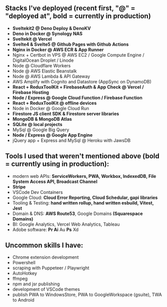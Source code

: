 ## Stacks I've deployed (recent first, "@" = "deployed at", **bold** = currently in production)

- **Sveltekit2 @ Deno Deploy & DenoKV**
- **Deno in Docker @ Synology NAS**
- **Sveltekit @ Vercel**
- **Svelte4 & Svelte5 @ Github Pages with Github Actions**
- **Nginx in Docker @ AWS ECR & App Runner**
- Nginx + Certbot in VPS @ AWS EC2 / Google Compute Engine / DigitalOcean Droplet / Linode
- Node @ Cloudflare Workers
- Node @ AWS Elastic Beanstalk
- Node @ AWS Lambda & API Gateway
- AWS Amplify with Cognito and Datastore (AppSync on DynamoDB)
- **React + ReduxToolKit + FirebaseAuth & App Check @ Vercel / Firebase Hosting**
- **Node / Express @ Google Cloud Function / Firebase Function**
- **React + ReduxToolKit @ offline devices**
- Node in Docker @ Google Cloud Run
- **Firestore JS client SDK & Firestore server libraries**
- **MongoDB & MongoDB Atlas**
- **SQLite @ local projects**
- MySql @ Google Big Query
- **Node / Express @ Google App Engine**
- jQuery app + Express and MySql @ Heroku with JawsDB

## Tools I used that weren't mentioned above (**bold** = currently using in production):

- modern web APIs: **ServiceWorkers, PWA, Workbox, IndexedDB, File System Access API, Broadcast Channel**
- **Stripe**
- VSCode Dev Containers
- Google Cloud: **Cloud Error Reporting, Cloud Schedular, gapi libraries**
- Tooling & Testing: **hand written rollup, hand written esbuild, Vitest, Jest**
- Domain & DNS: **AWS Route53**, Google Domains **(Squarespace Domains)**
- BI: Google Analytics, Vercel Web Analytics, Tableau
- Adobe software: **Pr Ai** Au **Ps** Xd

## Uncommon skills I have:

- Chrome extension development
- Powershell
- scraping with Puppeteer / Playwright
- AutoHotkey
- ffmpeg
- npm and jsr publishing
- development of VSCode themes
- publish PWA to WindowsStore, PWA to GoogleWorkspace (gsuite), TWA to Android
